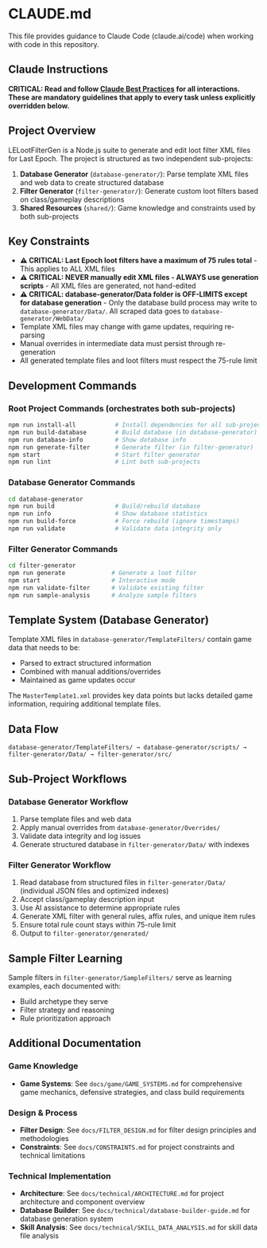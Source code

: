 # CLAUDE.md

This file provides guidance to Claude Code (claude.ai/code) when working with code in this repository.

## Claude Instructions

**CRITICAL: Read and follow [Claude Best Practices](D:\Dev\Claude\CLAUDE_BEST_PRACTICES.md) for all interactions. These are mandatory guidelines that apply to every task unless
explicitly overridden below.**

## Project Overview

LELootFilterGen is a Node.js suite to generate and edit loot filter XML files for Last Epoch. The project is structured as two independent sub-projects:

1. **Database Generator** (`database-generator/`): Parse template XML files and web data to create structured database
2. **Filter Generator** (`filter-generator/`): Generate custom loot filters based on class/gameplay descriptions  
3. **Shared Resources** (`shared/`): Game knowledge and constraints used by both sub-projects

## Key Constraints

- **⚠️ CRITICAL: Last Epoch loot filters have a maximum of 75 rules total** - This applies to ALL XML files
- **⚠️ CRITICAL: NEVER manually edit XML files - ALWAYS use generation scripts** - All XML files are generated, not hand-edited
- **⚠️ CRITICAL: database-generator/Data folder is OFF-LIMITS except for database generation** - Only the database build process may write to `database-generator/Data/`. All scraped data goes to `database-generator/WebData/`
- Template XML files may change with game updates, requiring re-parsing
- Manual overrides in intermediate data must persist through re-generation
- All generated template files and loot filters must respect the 75-rule limit

## Development Commands

### Root Project Commands (orchestrates both sub-projects)
```bash
npm run install-all           # Install dependencies for all sub-projects
npm run build-database        # Build database (in database-generator)
npm run database-info         # Show database info
npm run generate-filter       # Generate filter (in filter-generator)  
npm start                     # Start filter generator
npm run lint                  # Lint both sub-projects
```

### Database Generator Commands
```bash
cd database-generator
npm run build                 # Build/rebuild database
npm run info                  # Show database statistics
npm run build-force           # Force rebuild (ignore timestamps)
npm run validate              # Validate data integrity only
```

### Filter Generator Commands  
```bash
cd filter-generator
npm run generate             # Generate a loot filter
npm start                    # Interactive mode
npm run validate-filter      # Validate existing filter
npm run sample-analysis      # Analyze sample filters
```

## Template System (Database Generator)

Template XML files in `database-generator/TemplateFilters/` contain game data that needs to be:
- Parsed to extract structured information
- Combined with manual additions/overrides  
- Maintained as game updates occur

The `MasterTemplate1.xml` provides key data points but lacks detailed game information, requiring additional template files.

## Data Flow

```
database-generator/TemplateFilters/ → database-generator/scripts/ → filter-generator/Data/ → filter-generator/src/
```

## Sub-Project Workflows

### Database Generator Workflow
1. Parse template files and web data
2. Apply manual overrides from `database-generator/Overrides/`
3. Validate data integrity and log issues
4. Generate structured database in `filter-generator/Data/` with indexes

### Filter Generator Workflow  
1. Read database from structured files in `filter-generator/Data/` (individual JSON files and optimized indexes)
2. Accept class/gameplay description input
3. Use AI assistance to determine appropriate rules
4. Generate XML filter with general rules, affix rules, and unique item rules
5. Ensure total rule count stays within 75-rule limit
6. Output to `filter-generator/generated/`

## Sample Filter Learning

Sample filters in `filter-generator/SampleFilters/` serve as learning examples, each documented with:
- Build archetype they serve
- Filter strategy and reasoning
- Rule prioritization approach

## Additional Documentation

### Game Knowledge
- **Game Systems**: See `docs/game/GAME_SYSTEMS.md` for comprehensive game mechanics, defensive strategies, and class build requirements

### Design & Process  
- **Filter Design**: See `docs/FILTER_DESIGN.md` for filter design principles and methodologies
- **Constraints**: See `docs/CONSTRAINTS.md` for project constraints and technical limitations

### Technical Implementation
- **Architecture**: See `docs/technical/ARCHITECTURE.md` for project architecture and component overview
- **Database Builder**: See `docs/technical/database-builder-guide.md` for database generation system
- **Skill Analysis**: See `docs/technical/SKILL_DATA_ANALYSIS.md` for skill data file analysis